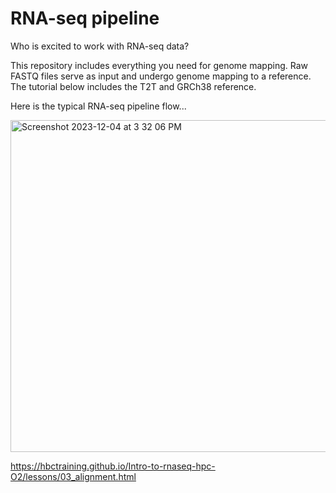 # RNA-seq pipeline

Who is excited to work with RNA-seq data? 

This repository includes everything you need for genome mapping. Raw FASTQ files serve as input and undergo genome mapping to a reference. The tutorial below includes the T2T and GRCh38 reference.

Here is the typical RNA-seq pipeline flow...

<img width="531" alt="Screenshot 2023-12-04 at 3 32 06 PM" src="https://github.com/emmarklein/RNAseq_pipeline/assets/152921397/41d26ea8-7045-4986-8ec6-e24e0dffa237">


https://hbctraining.github.io/Intro-to-rnaseq-hpc-O2/lessons/03_alignment.html
